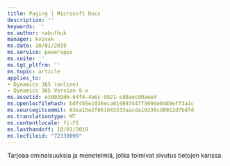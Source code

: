 ```yaml
---
title: Paging | Microsoft Docs
description: ''
keywords: ''
ms.author: nabuthuk
manager: kvivek
ms.date: 10/01/2019
ms.service: powerapps
ms.suite: ''
ms.tgt_pltfrm: ''
ms.topic: article
applies_to:
- Dynamics 365 (online)
- Dynamics 365 Version 9.x
ms.assetid: e3d039d6-64f4-4a6c-9921-cd0aec90aee4
ms.openlocfilehash: bdf456e1036eca019897447f5694e0489eff3a1c
ms.sourcegitcommit: 63ea15e2f861d43333aacda19230cd8922d7bdfd
ms.translationtype: MT
ms.contentlocale: fi-FI
ms.lasthandoff: 10/01/2019
ms.locfileid: "72339099"
---
```

Tarjoaa ominaisuuksia ja menetelmiä, jotka toimivat sivutus tietojen kanssa.
